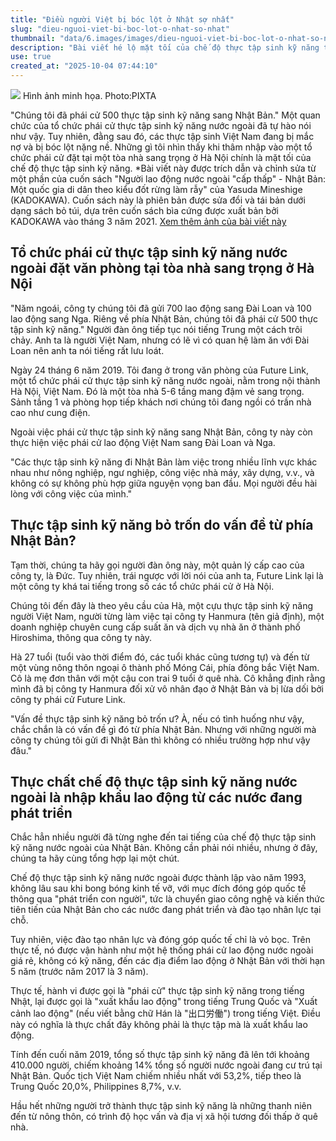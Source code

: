 ```yaml
---
title: "Điều người Việt bị bóc lột ở Nhật sợ nhất"
slug: "dieu-nguoi-viet-bi-boc-lot-o-nhat-so-nhat"
thumbnail: "data/6.images/images/dieu-nguoi-viet-bi-boc-lot-o-nhat-so-nhat.webp"
description: "Bài viết hé lộ mặt tối của chế độ thực tập sinh kỹ năng tại Nhật, nơi người Việt bị mắc nợ và bóc lột dù các tổ chức phái cử khoe về thành công của họ."
use: true
created_at: "2025-10-04 07:44:10"
---
```


![](/images/20251004-00372830-diamond-000-1-view.webp)
Hình ảnh minh họa. Photo:PIXTA

"Chúng tôi đã phái cử 500 thực tập sinh kỹ năng sang Nhật Bản." Một quan chức của tổ chức phái cử thực tập sinh kỹ năng nước ngoài đã tự hào nói như vậy. Tuy nhiên, đằng sau đó, các thực tập sinh Việt Nam đang bị mắc nợ và bị bóc lột nặng nề. Những gì tôi nhìn thấy khi thâm nhập vào một tổ chức phái cử đặt tại một tòa nhà sang trọng ở Hà Nội chính là mặt tối của chế độ thực tập sinh kỹ năng. *Bài viết này được trích dẫn và chỉnh sửa từ một phần của cuốn sách "Người lao động nước ngoài "cấp thấp" - Nhật Bản: Một quốc gia di dân theo kiểu đốt rừng làm rẫy" của Yasuda Mineshige (KADOKAWA). Cuốn sách này là phiên bản được sửa đổi và tái bản dưới dạng sách bỏ túi, dựa trên cuốn sách bìa cứng được xuất bản bởi KADOKAWA vào tháng 3 năm 2021.
[Xem thêm ảnh của bài viết này](https://diamond.jp/articles/image/372830?utm_source=yahoonews&utm_medium=referral&utm_campaign=20251004&utm_content=img)

## Tổ chức phái cử thực tập sinh kỹ năng nước ngoài đặt văn phòng tại tòa nhà sang trọng ở Hà Nội

"Năm ngoái, công ty chúng tôi đã gửi 700 lao động sang Đài Loan và 100 lao động sang Nga. Riêng về phía Nhật Bản, chúng tôi đã phái cử 500 thực tập sinh kỹ năng."
Người đàn ông tiếp tục nói tiếng Trung một cách trôi chảy. Anh ta là người Việt Nam, nhưng có lẽ vì có quan hệ làm ăn với Đài Loan nên anh ta nói tiếng rất lưu loát.

Ngày 24 tháng 6 năm 2019. Tôi đang ở trong văn phòng của Future Link, một tổ chức phái cử thực tập sinh kỹ năng nước ngoài, nằm trong nội thành Hà Nội, Việt Nam. Đó là một tòa nhà 5-6 tầng mang đậm vẻ sang trọng. Sảnh tầng 1 và phòng họp tiếp khách nơi chúng tôi đang ngồi có trần nhà cao như cung điện.

Ngoài việc phái cử thực tập sinh kỹ năng sang Nhật Bản, công ty này còn thực hiện việc phái cử lao động Việt Nam sang Đài Loan và Nga.

"Các thực tập sinh kỹ năng đi Nhật Bản làm việc trong nhiều lĩnh vực khác nhau như nông nghiệp, ngư nghiệp, công việc nhà máy, xây dựng, v.v., và không có sự không phù hợp giữa nguyện vọng ban đầu. Mọi người đều hài lòng với công việc của mình."

## Thực tập sinh kỹ năng bỏ trốn do vấn đề từ phía Nhật Bản?

Tạm thời, chúng ta hãy gọi người đàn ông này, một quản lý cấp cao của công ty, là Đức.
Tuy nhiên, trái ngược với lời nói của anh ta, Future Link lại là một công ty khá tai tiếng trong số các tổ chức phái cử ở Hà Nội.

Chúng tôi đến đây là theo yêu cầu của Hà, một cựu thực tập sinh kỹ năng người Việt Nam, người từng làm việc tại công ty Hanmura (tên giả định), một doanh nghiệp chuyên cung cấp suất ăn và dịch vụ nhà ăn ở thành phố Hiroshima, thông qua công ty này.

Hà 27 tuổi (tuổi vào thời điểm đó, các tuổi khác cũng tương tự) và đến từ một vùng nông thôn ngoại ô thành phố Móng Cái, phía đông bắc Việt Nam. Cô là mẹ đơn thân với một cậu con trai 9 tuổi ở quê nhà. Cô khẳng định rằng mình đã bị công ty Hanmura đối xử vô nhân đạo ở Nhật Bản và bị lừa dối bởi công ty phái cử Future Link.

"Vấn đề thực tập sinh kỹ năng bỏ trốn ư? À, nếu có tình huống như vậy, chắc chắn là có vấn đề gì đó từ phía Nhật Bản. Nhưng với những người mà công ty chúng tôi gửi đi Nhật Bản thì không có nhiều trường hợp như vậy đâu."

## Thực chất chế độ thực tập sinh kỹ năng nước ngoài là nhập khẩu lao động từ các nước đang phát triển

Chắc hẳn nhiều người đã từng nghe đến tai tiếng của chế độ thực tập sinh kỹ năng nước ngoài của Nhật Bản. Không cần phải nói nhiều, nhưng ở đây, chúng ta hãy cùng tổng hợp lại một chút.

Chế độ thực tập sinh kỹ năng nước ngoài được thành lập vào năm 1993, không lâu sau khi bong bóng kinh tế vỡ, với mục đích đóng góp quốc tế thông qua "phát triển con người", tức là chuyển giao công nghệ và kiến thức tiên tiến của Nhật Bản cho các nước đang phát triển và đào tạo nhân lực tại chỗ.

Tuy nhiên, việc đào tạo nhân lực và đóng góp quốc tế chỉ là vỏ bọc. Trên thực tế, nó được vận hành như một hệ thống phái cử lao động nước ngoài giá rẻ, không có kỹ năng, đến các địa điểm lao động ở Nhật Bản với thời hạn 5 năm (trước năm 2017 là 3 năm).

Thực tế, hành vi được gọi là "phái cử" thực tập sinh kỹ năng trong tiếng Nhật, lại được gọi là "xuất khẩu lao động" trong tiếng Trung Quốc và "Xuất cảnh lao động" (nếu viết bằng chữ Hán là "出口労働") trong tiếng Việt. Điều này có nghĩa là thực chất đây không phải là thực tập mà là xuất khẩu lao động.

Tính đến cuối năm 2019, tổng số thực tập sinh kỹ năng đã lên tới khoảng 410.000 người, chiếm khoảng 14% tổng số người nước ngoài đang cư trú tại Nhật Bản. Quốc tịch Việt Nam chiếm nhiều nhất với 53,2%, tiếp theo là Trung Quốc 20,0%, Philippines 8,7%, v.v.

Hầu hết những người trở thành thực tập sinh kỹ năng là những thanh niên đến từ nông thôn, có trình độ học vấn và địa vị xã hội tương đối thấp ở quê nhà.